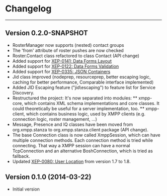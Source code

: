 # Changelog
---

## Version 0.2.0-SNAPSHOT

* RosterManager now supports (nested) contact groups
* The 'from' attribute of roster pushes are now checked
* Roster.Contact class refactored to class Contact (API change)	
* Added support for [XEP-0141: Data Forms Layout](http://xmpp.org/extensions/xep-0141.html) 
* Added support for [XEP-0122: Data Forms Validation](http://xmpp.org/extensions/xep-0122.html)
* Added support for [XEP-0335: JSON Containers](http://xmpp.org/extensions/xep-0335.html)
* Jid class improved (nodeprep, resourceprep, better escaping logic, caching for better performance, Comparable interface implemented)
* Added JID Escaping feature ("jid\\escaping") to feature list for Service Discovery.
* Restructured the project: It's now separated into modules:
** xmpp-core, which contains XML schema implementations and core classes. It could theoretically be useful for a server implementation, too.
** xmpp-client, which contains business logic, used by XMPP clients (e.g. connection logic, roster management, ...)
* Message, Presence and IQ classes have been moved from org.xmpp.stanza to org.xmpp.stanza.client package (API change).
* The base Connection class is now called XmppSession, which can have multiple connection methods. Each connection method is tried while connecting. That way a XMPP session can have a normal TcpConnection and an alternative BoshConnection, which is tried as fallback.
* Updated [XEP-0080: User Location](http://xmpp.org/extensions/xep-0080.html) from version 1.7 to 1.8.


## Version 0.1.0 (2014-03-22)

* Initial version